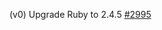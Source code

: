 (v0) Upgrade Ruby to 2.4.5 [#2995](https://github.com/department-of-veterans-affairs/vets-api/pull/2995)
